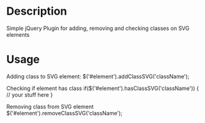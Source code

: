 # Description
Simple jQuery Plugin for adding, removing and checking classes on SVG elements

# Usage
Adding class to SVG element:
$('#element').addClassSVG('className');

Checking if element has class
if($('#element').hasClassSVG('className')) {
  // your stuff here
}

Removing class from SVG element
$('#element').removeClassSVG('className');
